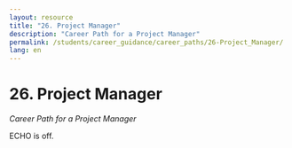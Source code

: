 ```yaml
---
layout: resource
title: "26. Project Manager"
description: "Career Path for a Project Manager"
permalink: /students/career_guidance/career_paths/26-Project_Manager/
lang: en
---
```


# 26. Project Manager

*Career Path for a Project Manager*

ECHO is off.
